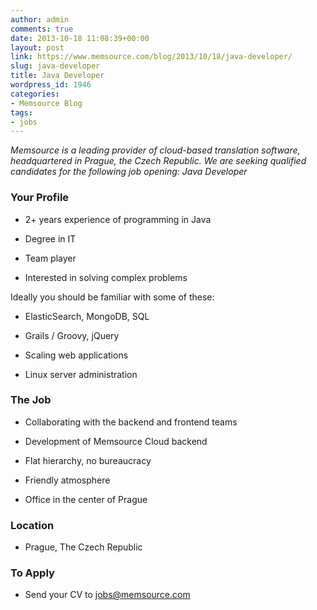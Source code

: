 ```yaml
---
author: admin
comments: true
date: 2013-10-18 11:08:39+00:00
layout: post
link: https://www.memsource.com/blog/2013/10/18/java-developer/
slug: java-developer
title: Java Developer
wordpress_id: 1946
categories:
- Memsource Blog
tags:
- jobs
---
```


_Memsource is a leading provider of cloud-based translation software, headquartered in Prague, the Czech Republic. We are seeking qualified candidates for the following job opening: Java Developer_<!-- more -->


### Your Profile





	
  * 2+ years experience of programming in Java

	
  * Degree in IT

	
  * Team player

	
  * Interested in solving complex problems




Ideally you should be familiar with some of these:



	
  * ElasticSearch, MongoDB, SQL

	
  * Grails / Groovy, jQuery

	
  * Scaling web applications

	
  * Linux server administration







### The Job





	
  * Collaborating with the backend and frontend teams

	
  * Development of Memsource Cloud backend

	
  * Flat hierarchy, no bureaucracy

	
  * Friendly atmosphere

	
  * Office in the center of Prague




### Location





	
  * Prague, The Czech Republic




### To Apply





	
  * Send your CV to [jobs@memsource.com](mailto:jobs@memsource.com)


